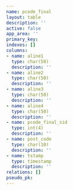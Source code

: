 ```yaml
---
name: pcode_final
layout: table
description: ''
active: false
app_area: ''
primary_key: 
indexes: []
columns:
- name: aline1
  type: char(50)
  description: ''
- name: aline2
  type: char(50)
  description: ''
- name: aline3
  type: char(50)
  description: ''
- name: aline4
  type: char(50)
  description: ''
- name: pcode_final_sid
  type: int(4)
  description: ''
- name: post_code
  type: char(10)
  description: ''
- name: tstamp
  type: timestamp
  description: ''
relations: []
pseudo_pk: 
---
```


